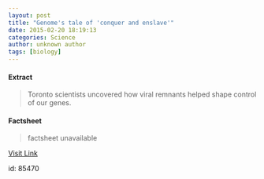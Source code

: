 ```yaml
---
layout: post
title: "Genome's tale of 'conquer and enslave'"
date: 2015-02-20 18:19:13
categories: Science
author: unknown author
tags: [biology]
---
```



#### Extract
>Toronto scientists uncovered how viral remnants helped shape control of our genes.

#### Factsheet
>factsheet unavailable

[Visit Link](http://phys.org/news343660743.html)

id:   85470
